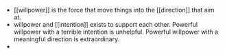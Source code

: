 - [[willpower]] is the force that move things into the [[direction]] that aim at.
- willpower and [[intention]] exists to support each other. Powerful willpower with a terrible intention is unhelpful. Powerful willpower with a meaningful direction is extraordinary.
- 
